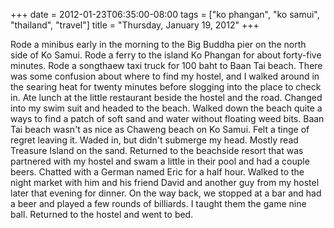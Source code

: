 +++
date = 2012-01-23T06:35:00-08:00
tags = ["ko phangan", "ko samui", "thailand", "travel"]
title = "Thursday, January 19, 2012"
+++

Rode a minibus early in the morning to the Big Buddha pier on the north side of Ko Samui. Rode a ferry to the island Ko Phangan for about forty-five minutes. Rode a songthaew taxi truck for 100 baht to Baan Tai beach. There was some confusion about where to find my hostel, and I walked around in the searing heat for twenty minutes before slogging into the place to check in. Ate lunch at the little restaurant beside the hostel and the road. Changed into my swim suit and headed to the beach. Walked down the beach quite a ways to find a patch of soft sand and water without floating weed bits. Baan Tai beach wasn't as nice as Chaweng beach on Ko Samui. Felt a tinge of regret leaving it. Waded in, but didn't submerge my head. Mostly read Treasure Island on the sand. Returned to the beachside resort that was partnered with my hostel and swam a little in their pool and had a couple beers. Chatted with a German named Eric for a half hour. Walked to the night market with him and his friend David and another guy from my hostel later that evening for dinner. On the way back, we stopped at a bar and had a beer and played a few rounds of billiards. I taught them the game nine ball. Returned to the hostel and went to bed.
